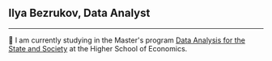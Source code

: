 ## Ilya Bezrukov, Data Analyst
---

 :school: I am currently studying in the Master's program [Data Analysis for the State and Society](https://spb.hse.ru/en/ma/daps/) at the Higher School of Economics.
